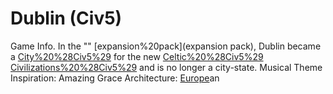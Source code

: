 # Dublin (Civ5)

Game Info.
In the "" [expansion%20pack](expansion pack), Dublin became a [City%20%28Civ5%29](city) for the new [Celtic%20%28Civ5%29](Celtic) [Civilizations%20%28Civ5%29](civilization) and is no longer a city-state.
Musical Theme Inspiration: Amazing Grace
Architecture: [Europe](Europe)an